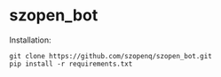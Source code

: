 # szopen_bot

Installation:

```
git clone https://github.com/szopenq/szopen_bot.git
pip install -r requirements.txt
```
